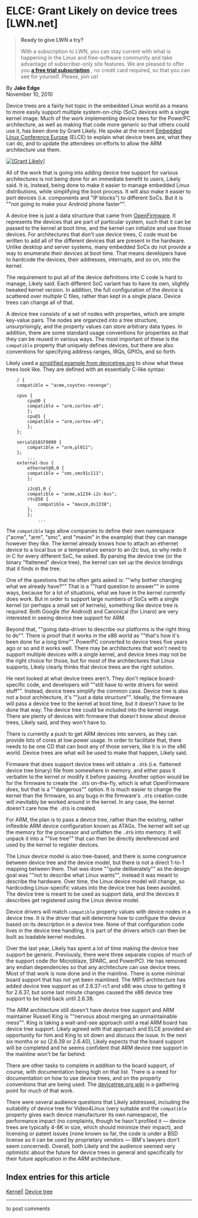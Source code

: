 # ELCE: Grant Likely on device trees [LWN.net]

> **Ready to give LWN a try?**
> 
> With a subscription to LWN, you can stay current with what is happening in the Linux and free-software community and take advantage of subscriber-only site features. We are pleased to offer you **[a free trial subscription](https://lwn.net/Promo/nst-trial/claim)** , no credit card required, so that you can see for yourself. Please, join us! 

By **Jake Edge**  
November 10, 2010 

Device trees are a fairly hot topic in the embedded Linux world as a means to more easily support multiple system-on-chip (SoC) devices with a single kernel image. Much of the work implementing device trees for the PowerPC architecture, as well as making that code more generic so that others could use it, has been done by Grant Likely. He spoke at the recent [Embedded Linux Conference Europe](http://www.embeddedlinuxconference.com/elc_europe10/index.html) (ELCE) to explain what device trees are, what they can do, and to update the attendees on efforts to allow the ARM architecture use them. 

[ ![\[Grant Likely\]](https://static.lwn.net/images/2010/elce-likely-sm.jpg) ](https://lwn.net/Articles/414439/)

All of the work that is going into adding device tree support for various architectures is not being done for an immediate benefit to users, Likely said. It is, instead, being done to make it easier to manage embedded Linux distributions, while simplifying the boot process. It will also make it easier to port devices (i.e. components and "IP blocks") to different SoCs. But it is ""not going to make your Android phone faster"". 

A device tree is just a data structure that came from [OpenFirmware](http://en.wikipedia.org/wiki/Open_Firmware). It represents the devices that are part of particular system, such that it can be passed to the kernel at boot time, and the kernel can initialize and use those devices. For architectures that don't use device trees, C code must be written to add all of the different devices that are present in the hardware. Unlike desktop and server systems, many embedded SoCs do not provide a way to enumerate their devices at boot time. That means developers have to hardcode the devices, their addresses, interrupts, and so on, into the kernel. 

The requirement to put all of the device definitions into C code is hard to manage, Likely said. Each different SoC variant has to have its own, slightly tweaked kernel version. In addition, the full configuration of the device is scattered over multiple C files, rather than kept in a single place. Device trees can change all of that. 

A device tree consists of a set of nodes with properties, which are simple key-value pairs. The nodes are organized into a tree structure, unsurprisingly, and the property values can store arbitrary data types. In addition, there are some standard usage conventions for properties so that they can be reused in various ways. The most important of these is the `compatible` property that uniquely defines devices, but there are also conventions for specifying address ranges, IRQs, GPIOs, and so forth. 

Likely used a [simplified example from devicetree.org](http://devicetree.org/Device_Tree_Usage#Basic_Concepts) to show what these trees look like. They are defined with an essentially C-like syntax: 
    
    
        / {
    	compatible = "acme,coyotes-revenge";
    
    	cpus {
    	    cpu@0 {
    		compatible = "arm,cortex-a9";
    	    };
    	    cpu@1 {
    		compatible = "arm,cortex-a9";
    	    };
    	};
    
    	serial@101F0000 {
    	    compatible = "arm,pl011";
    	};
            ...
    	external-bus {
    	    ethernet@0,0 {
    		compatible = "smc,smc91c111";
    	    };
    
    	    i2c@1,0 {
    		compatible = "acme,a1234-i2c-bus";
    		rtc@58 {
    		    compatible = "maxim,ds1338";
    		};
    	    };
                ...
    
    

The `compatible` tags allow companies to define their own namespace ("acme", "arm", "smc", and "maxim" in the example) that they can manage however they like. The kernel already knows how to attach an ethernet device to a local bus or a temperature sensor to an i2c bus, so why redo it in C for every different SoC, he asked. By parsing the device tree (or the binary "flattened" device tree), the kernel can set up the device bindings that it finds in the tree. 

One of the questions that he often gets asked is: ""why bother changing what we already have?"" That is a ""hard question to answer"" in some ways, because for a lot of situations, what we have in the kernel currently does work. But in order to support large numbers of SoCs with a single kernel (or perhaps a small set of kernels), something like device tree is required. Both Google (for Android) and Canonical (for Linaro) are very interested in seeing device tree support for ARM. 

Beyond that, ""going data-driven to describe our platforms is the right thing to do"". There is proof that it works in the x86 world as ""that's how it's been done for a long time"". PowerPC converted to device trees five years ago or so and it works well. There may be architectures that won't need to support multiple devices with a single kernel, and device trees may not be the right choice for those, but for most of the architectures that Linux supports, Likely clearly thinks that device trees are the right solution. 

He next looked at what device trees aren't. They don't replace board-specific code, and developers will ""still have to write drivers for weird stuff"". Instead, device trees simplify the common case. Device tree is also not a boot architecture, it's ""just a data structure"". Ideally, the firmware will pass a device tree to the kernel at boot time, but it doesn't have to be done that way. The device tree could be included into the kernel image. There are plenty of devices with firmware that doesn't know about device trees, Likely said, and they won't have to. 

There is currently a push to get ARM devices into servers, as they can provide lots of cores at low power usage. In order to facilitate that, there needs to be one CD that can boot any of those servers, like it is in the x86 world. Device trees are what will be used to make that happen, Likely said. 

Firmware that does support device trees will obtain a `.dtb` (i.e. flattened device tree binary) file from somewhere in memory, and either pass it verbatim to the kernel or modify it before passing. Another option would be for the firmware to create the `.dtb` on-the-fly, which is what OpenFirmware does, but that is a ""dangerous"" option. It is much easier to change the kernel than the firmware, so any bugs in the firmware's `.dtb` creation code will inevitably be worked around in the kernel. In any case, the kernel doesn't care how the `.dtb` is created. 

For ARM, the plan is to pass a device tree, rather than the existing, rather inflexible ARM device configuration known as ATAGs. The kernel will set up the memory for the processor and unflatten the `.dtb` into memory. It will unpack it into a ""live tree"" that can then be directly dereferenced and used by the kernel to register devices. 

The Linux device model is also tree-based, and there is some congruence between device tree and the device model, but there is not a direct 1-to-1 mapping between them. That was done ""quite deliberately"" as the design goal was ""not to describe what Linux wants"", instead it was meant to describe the hardware. Over time, the Linux device model will change, so hardcoding Linux-specific values into the device tree has been avoided. The device tree is meant to be used as support data, and the devices it describes get registered using the Linux device model. 

Device drivers will match `compatible` property values with device nodes in a device tree. It is the driver that will determine how to configure the device based on its description in a device tree. None of that configuration code lives in the device tree handling, it is part of the drivers which can then be built as loadable kernel modules. 

Over the last year, Likely has spent a lot of time making the device tree support be generic. Previously, there were three separate copies of much of the support code (for Microblaze, SPARC, and PowerPC). He has removed any endian dependencies so that any architecture can use device trees. Most of that work is now done and in the mainline. There is some minimal board support that has not yet been mainlined. The MIPS architecture has added device tree support as of 2.6.37-rc1 and x86 was close to getting it for 2.6.37, but some last minute changes caused the x86 device tree support to be held back until 2.6.38. 

The ARM architecture still doesn't have device tree support and ARM maintainer Russell King is ""nervous about merging an unmaintainable mess"". King is taking a wait-and-see approach until a real ARM board has device tree support. Likely agreed with that approach and ELCE provided an opportunity for him and King to sit down and discuss the issue. In the next six months or so (2.6.39 or 2.6.40), Likely expects that the board support will be completed and he seems confident that ARM device tree support in the mainline won't be far behind. 

There are other tasks to complete in addition to the board support, of course, with documentation being high on that list. There is a need for documentation on how to use device trees, and on the property conventions that are being used. The [devicetree.org wiki](http://devicetree.org/Main_Page) is a gathering point for much of that work. 

There were several audience questions that Likely addressed, including the suitability of device tree for Video4Linux (very suitable and the `compatible` property gives each device manufacturer its own namespace), the performance impact (no complaints, though he hasn't profiled it — device trees are typically 4-8K in size, which should minimize their impact), and licensing or patent issues (none known so far, the code is under a BSD license so it can be used by proprietary vendors — IBM's lawyers don't seem concerned). Overall, both Likely and the audience seemed very optimistic about the future for device trees in general and specifically for their future application in the ARM architecture. 

  
Index entries for this article  
---  
[Kernel](/Kernel/Index)| [Device tree](/Kernel/Index#Device_tree)  
  


* * *

to post comments 
